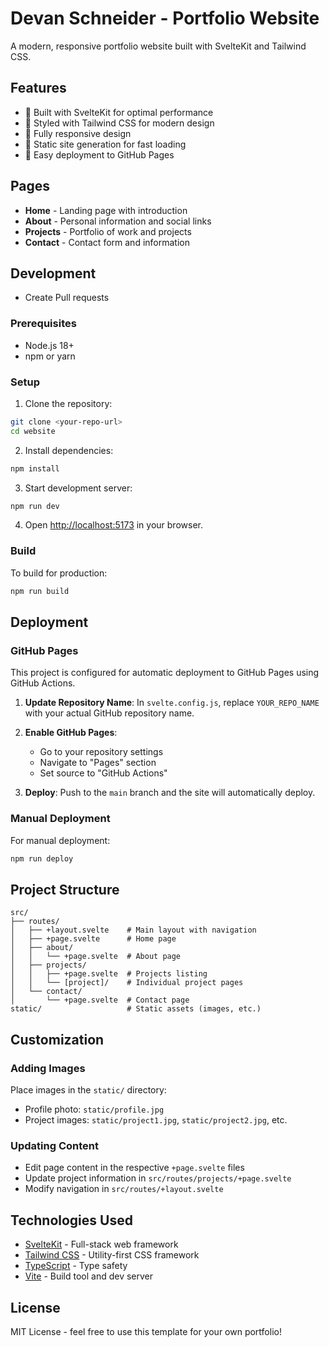 # Devan Schneider - Portfolio Website

A modern, responsive portfolio website built with SvelteKit and Tailwind CSS.

## Features

- 🚀 Built with SvelteKit for optimal performance
- 🎨 Styled with Tailwind CSS for modern design
- 📱 Fully responsive design
- 📄 Static site generation for fast loading
- 🔗 Easy deployment to GitHub Pages

## Pages

- **Home** - Landing page with introduction
- **About** - Personal information and social links
- **Projects** - Portfolio of work and projects
- **Contact** - Contact form and information

## Development
 - Create Pull requests

### Prerequisites

- Node.js 18+ 
- npm or yarn

### Setup

1. Clone the repository:
```bash
git clone <your-repo-url>
cd website
```

2. Install dependencies:
```bash
npm install
```

3. Start development server:
```bash
npm run dev
```

4. Open [http://localhost:5173](http://localhost:5173) in your browser.

### Build

To build for production:
```bash
npm run build
```

## Deployment

### GitHub Pages

This project is configured for automatic deployment to GitHub Pages using GitHub Actions.

1. **Update Repository Name**: In `svelte.config.js`, replace `YOUR_REPO_NAME` with your actual GitHub repository name.

2. **Enable GitHub Pages**:
   - Go to your repository settings
   - Navigate to "Pages" section
   - Set source to "GitHub Actions"

3. **Deploy**: Push to the `main` branch and the site will automatically deploy.

### Manual Deployment

For manual deployment:
```bash
npm run deploy
```

## Project Structure

```
src/
├── routes/
│   ├── +layout.svelte    # Main layout with navigation
│   ├── +page.svelte      # Home page
│   ├── about/
│   │   └── +page.svelte  # About page
│   ├── projects/
│   │   ├── +page.svelte  # Projects listing
│   │   └── [project]/    # Individual project pages
│   └── contact/
│       └── +page.svelte  # Contact page
static/                   # Static assets (images, etc.)
```

## Customization

### Adding Images

Place images in the `static/` directory:
- Profile photo: `static/profile.jpg`
- Project images: `static/project1.jpg`, `static/project2.jpg`, etc.

### Updating Content

- Edit page content in the respective `+page.svelte` files
- Update project information in `src/routes/projects/+page.svelte`
- Modify navigation in `src/routes/+layout.svelte`

## Technologies Used

- [SvelteKit](https://kit.svelte.dev/) - Full-stack web framework
- [Tailwind CSS](https://tailwindcss.com/) - Utility-first CSS framework
- [TypeScript](https://www.typescriptlang.org/) - Type safety
- [Vite](https://vitejs.dev/) - Build tool and dev server

## License

MIT License - feel free to use this template for your own portfolio!
